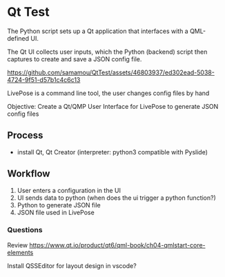 # Qt Test

The Python script sets up a Qt application that interfaces with a QML-defined UI. 

The Qt UI collects user inputs, which the Python (backend) script then captures to create and save a JSON config file.

https://github.com/samamou/QtTest/assets/46803937/ed302ead-5038-4724-9f51-d57b1c4c6c13

LivePose is a command line tool, the user changes config files by hand

Objective: Create a Qt/QMP User Interface for LivePose to generate JSON config files 

## Process

- install Qt, Qt Creator (interpreter: python3 compatible with Pyslide)

## Workflow

1. User enters a configuration in the UI
2. UI sends data to python (when does the ui trigger a python function?)
3. Python to generate JSON file
4. JSON file used in LivePose


### Questions 

Review https://www.qt.io/product/qt6/qml-book/ch04-qmlstart-core-elements

Install QSSEditor for layout design in vscode?

